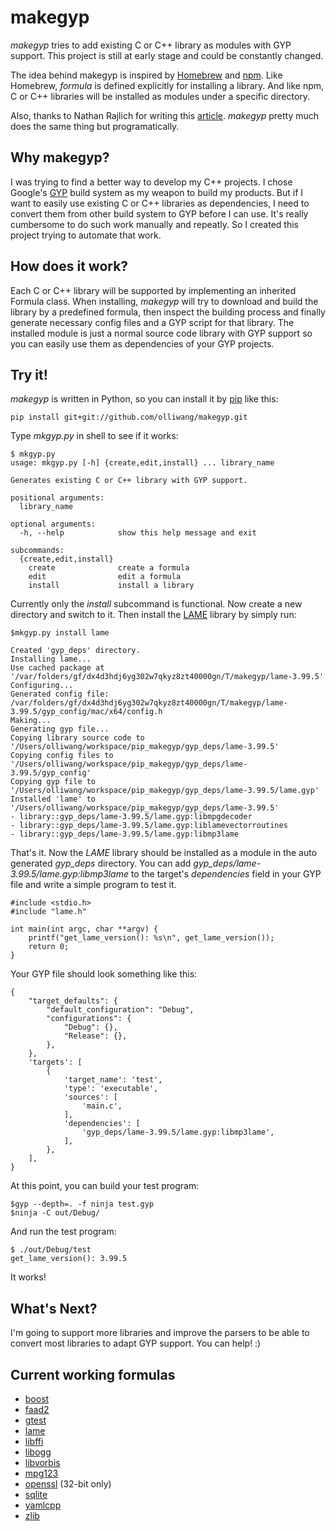 makegyp
=======

*makegyp* tries to add existing C or C++ library as modules with GYP support.
This project is still at early stage and could be constantly changed.

The idea behind makegyp is inspired by [Homebrew](http://brew.sh) and
[npm](https://npmjs.org). Like Homebrew, *formula* is defined explicitly
for installing a library. And like npm, C or C++ libraries will be installed
as modules under a specific directory.

Also, thanks to Nathan Rajlich for writing this
[article](http://n8.io/converting-a-c-library-to-gyp/). *makegyp* pretty much
does the same thing but programatically.

Why makegyp?
-------------
I was trying to find a better way to develop my C++ projects. I chose Google's
[GYP](https://code.google.com/p/gyp/) build system as my weapon to build
my products. But if I want to easily use existing C or C++ libraries as
dependencies, I need to convert them from other build system to GYP before I
can use. It's really cumbersome to do such work manually and repeatly. So I
created this project trying to automate that work.

How does it work?
-----------------
Each C or C++ library will be supported by implementing an inherited Formula
class. When installing, *makegyp* will try to download and build the library by
a predefined formula, then inspect the building process and finally
generate necessary config files and  a GYP script for that library.
The installed module is just a normal source code library with GYP support so
you can easily use them as dependencies of your GYP projects.

Try it!
-------
*makegyp* is written in Python, so you can install it by [pip](http://www.pip-installer.org/en/latest/) like this:

    pip install git+git://github.com/olliwang/makegyp.git

Type *mkgyp.py* in shell to see if it works:

    $ mkgyp.py
    usage: mkgyp.py [-h] {create,edit,install} ... library_name

    Generates existing C or C++ library with GYP support.

    positional arguments:
      library_name

    optional arguments:
      -h, --help            show this help message and exit

    subcommands:
      {create,edit,install}
        create              create a formula
        edit                edit a formula
        install             install a library

Currently only the *install* subcommand is functional. Now create a new
directory and switch to it. Then install the [LAME](http://lame.sourceforge.net)
library by simply run:

    $mkgyp.py install lame

    Created 'gyp_deps' directory.
    Installing lame...
    Use cached package at '/var/folders/gf/dx4d3hdj6yg302w7qkyz8zt40000gn/T/makegyp/lame-3.99.5'
    Configuring...
    Generated config file: /var/folders/gf/dx4d3hdj6yg302w7qkyz8zt40000gn/T/makegyp/lame-3.99.5/gyp_config/mac/x64/config.h
    Making...
    Generating gyp file...
    Copying library source code to '/Users/olliwang/workspace/pip_makegyp/gyp_deps/lame-3.99.5'
    Copying config files to '/Users/olliwang/workspace/pip_makegyp/gyp_deps/lame-3.99.5/gyp_config'
    Copying gyp file to '/Users/olliwang/workspace/pip_makegyp/gyp_deps/lame-3.99.5/lame.gyp'
    Installed 'lame' to '/Users/olliwang/workspace/pip_makegyp/gyp_deps/lame-3.99.5'
    - library::gyp_deps/lame-3.99.5/lame.gyp:libmpgdecoder
    - library::gyp_deps/lame-3.99.5/lame.gyp:liblamevectorroutines
    - library::gyp_deps/lame-3.99.5/lame.gyp:libmp3lame

That's it. Now the *LAME* library should be installed as a module in the auto
generated *gyp_deps* directory. You can add
*gyp_deps/lame-3.99.5/lame.gyp:libmp3lame* to the target's *dependencies*
field in your GYP file and write a simple program to test it.

    #include <stdio.h>
    #include "lame.h"

    int main(int argc, char **argv) {
        printf("get_lame_version(): %s\n", get_lame_version());
        return 0;
    }

Your GYP file should look something like this:

    {
        "target_defaults": {
            "default_configuration": "Debug",
            "configurations": {
                "Debug": {},
                "Release": {},
            },
        },
        'targets': [
            {
                'target_name': 'test',
                'type': 'executable',
                'sources': [
                    'main.c',
                ],
                'dependencies': [
                    'gyp_deps/lame-3.99.5/lame.gyp:libmp3lame',
                ],
            },
        ],
    }

At this point, you can build your test program:

    $gyp --depth=. -f ninja test.gyp
    $ninja -C out/Debug/

And run the test program:

    $ ./out/Debug/test
    get_lame_version(): 3.99.5

It works!

What's Next?
------------
I'm going to support more libraries and improve the parsers to be able to
convert most libraries to adapt GYP support. You can help! :)

Current working formulas
-------------------------
- [boost](http://www.boost.org)
- [faad2](http://www.audiocoding.com/faad2.html)
- [gtest](https://code.google.com/p/googletest/)
- [lame](http://lame.sourceforge.net)
- [libffi](https://sourceware.org/libffi/)
- [libogg](http://xiph.org/ogg/)
- [libvorbis](http://xiph.org/vorbis/)
- [mpg123](http://www.mpg123.de)
- [openssl](http://www.openssl.org) (32-bit only)
- [sqlite](http://www.sqlite.org)
- [yamlcpp](https://code.google.com/p/yaml-cpp/)
- [zlib](http://www.zlib.net)
